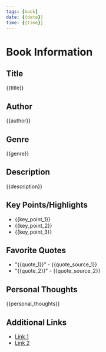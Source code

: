 ```yaml
---
tags: [book]
date: {{date}}
time: {{time}}
---
```


# Book Information

## Title
{{title}}

## Author
{{author}}

## Genre
{{genre}}

## Description
{{description}}

## Key Points/Highlights
- {{key_point_1}}
- {{key_point_2}}
- {{key_point_3}}

## Favorite Quotes
- "{{quote_1}}" - {{quote_source_1}}
- "{{quote_2}}" - {{quote_source_2}}

## Personal Thoughts
{{personal_thoughts}}

## Additional Links
- [Link 1]({{link1_url}})
- [Link 2]({{link2_url}})